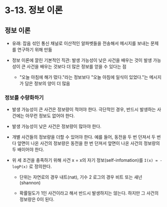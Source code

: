 # 3-13. 정보 이론

## 정보 이론

* 유래: 잡음 섞인 통신 채널로 이산적인 알파벳들을 전송해서 메시지를 보내는 문제를 연구하기 위해 만듦

* 정보 이론에 깔린 기본적인 직관: 발생 가능성이 낮은 사건을 배우는 것이 발생 가능성이 큰 사건을 배우는 것보다 더 많은 정보를 얻을 수 있다는 점

    * "오늘 아침에 해가 떴다."라는 정보보다 "오늘 아침에 일식이 있었다."는 메시지가 담은 정보의 양이 더 많음

### 정보를 수량화하기

* 발생 가능성이 큰 사건은 정보량이 적어야 한다. 극단적인 경우, 반드시 발생하는 사건에는 아무런 정보도 없어야 한다.
* 발생 가능성이 낮은 사건은 정보량이 많아야 한다.
* 개별 사건들의 정보량을 더할 수 있어야 한다. 예를 들어, 동전을 두 번 던져서 두 번 다 앞면이 나온 사건의 정보량은 동전을 한 번 던져서 앞면이 나온 사건의 정보량의 두 배이어야 한다.
* 위 세 조건을 충족하기 위해 사건 x = x의 자기 정보(self-infomation)를 `I(x) = -logP(x)` 로 정의한다.

    * 단위는 자연로의 경우 내트(nat), 기수 2 로그의 경우 비트 또는 섀넌(shannon)

    * 확률밀도가 1인 사건이라고 해서 반드시 발생하지는 않는다. 하지만 그 사건의 정보량은 0이 된다.
